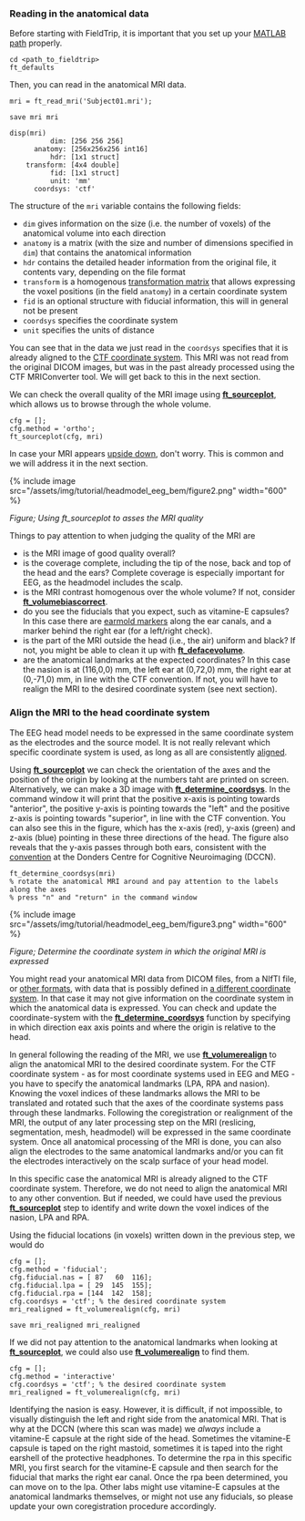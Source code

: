 ### Reading in the anatomical data

Before starting with FieldTrip, it is important that you set up your [MATLAB path](/faq/matlab/installation) properly.

    cd <path_to_fieldtrip>
    ft_defaults

Then, you can read in the anatomical MRI data.

    mri = ft_read_mri('Subject01.mri');

    save mri mri

    disp(mri)
              dim: [256 256 256]
          anatomy: [256x256x256 int16]
              hdr: [1x1 struct]
        transform: [4x4 double]
              fid: [1x1 struct]
              unit: 'mm'
          coordsys: 'ctf'

The structure of the `mri` variable contains the following fields:

-   `dim` gives information on the size (i.e. the number of voxels) of the anatomical volume into each direction
-   `anatomy` is a matrix (with the size and number of dimensions specified in `dim`) that contains the anatomical information
-   `hdr` contains the detailed header information from the original file, it contents vary, depending on the file format
-   `transform` is a homogenous [transformation matrix](/faq/source/homogenous) that allows expressing the voxel positions (in the field `anatomy`) in a certain coordinate system
-   `fid` is an optional structure with fiducial information, this will in general not be present
-   `coordsys` specifies the coordinate system
-   `unit` specifies the units of distance

You can see that in the data we just read in the `coordsys` specifies that it is already aligned to the [CTF coordinate system](/faq/coordsys#details-of-the-ctf-coordinate-system). This MRI was not read from the original DICOM images, but was in the past already processed using the CTF MRIConverter tool. We will get back to this in the next section.

We can check the overall quality of the MRI image using **[ft_sourceplot](/reference/ft_sourceplot)**, which allows us to browse through the whole volume.

    cfg = [];
    cfg.method = 'ortho';
    ft_sourceplot(cfg, mri)

In case your MRI appears [upside down](/faq/source/anat_upsidedown), don't worry. This is common and we will address it in the next section.

{% include image src="/assets/img/tutorial/headmodel_eeg_bem/figure2.png" width="600" %}

_Figure; Using ft_sourceplot to asses the MRI quality_

Things to pay attention to when judging the quality of the MRI are

- is the MRI image of good quality overall?
- is the coverage complete, including the tip of the nose, back and top of the head and the ears? Complete coverage is especially important for EEG, as the headmodel includes the scalp.
- is the MRI contrast homogenous over the whole volume? If not, consider **[ft_volumebiascorrect](/reference/ft_volumebiascorrect)**.
- do you see the fiducials that you expect, such as vitamine-E capsules? In this case there are [earmold markers](/faq/how_are_the_lpa_and_rpa_points_defined/#the-lparpa-in-the-donders-meg-and-mri-labs) along the ear canals, and a marker behind the right ear (for a left/right check).
- is the part of the MRI outside the head (i.e., the air) uniform and black? If not, you might be able to clean it up with  **[ft_defacevolume](/reference/ft_defacevolume)**.
- are the anatomical landmarks at the expected coordinates? In this case the nasion is at (116,0,0) mm, the left ear at (0,72,0) mm, the right ear at (0,-71,0) mm, in line with the CTF convention. If not, you will have to realign the MRI to the desired coordinate system (see next section).

### Align the MRI to the head coordinate system

The EEG head model needs to be expressed in the same coordinate system as the electrodes and the source model. It is not really relevant which specific coordinate system is used, as long as all are consistently [aligned](/faq/source/anat_coreg).

Using **[ft_sourceplot](/reference/ft_sourceplot)** we can check the orientation of the axes and the position of the origin by looking at the numbers taht are printed on screen. Alternatively, we can make a 3D image with **[ft_determine_coordsys](/reference/utilities/ft_determine_coordsys)**. In the command window it will print that the positive x-axis is pointing towards "anterior", the positive y-axis is pointing towards the "left" and the positive z-axis is pointing towards "superior", in line with the CTF convention. You can also see this in the figure, which has the x-axis (red), y-axis (green) and z-axis (blue) pointing in these three directions of the head. The figure also reveals that the y-axis passes through both ears, consistent with the [convention](/faq/how_are_the_lpa_and_rpa_points_defined/#the-lparpa-in-the-donders-meg-and-mri-labs) at the Donders Centre for Cognitive Neuroimaging (DCCN).

    ft_determine_coordsys(mri)
    % rotate the anatomical MRI around and pay attention to the labels along the axes
    % press "n" and "return" in the command window

{% include image src="/assets/img/tutorial/headmodel_eeg_bem/figure3.png" width="600" %}

_Figure; Determine the coordinate system in which the original MRI is expressed_

You might read your anatomical MRI data from DICOM files, from a NIfTI file, or [other formats](/faq/preproc/datahandling/dataformat), with data that is possibly defined in [a different coordinate system](/faq/source/coordsys). In that case it may not give information on the coordinate system in which the anatomical data is expressed. You can check and update the coordinate-system with the **[ft_determine_coordsys](/reference/utilities/ft_determine_coordsys)** function by specifying in which direction eax axis points and where the origin is relative to the head.

In general following the reading of the MRI, we use **[ft_volumerealign](/reference/ft_volumerealign)** to align the anatomical MRI to the desired coordinate system. For the CTF coordinate system - as for most coordinate systems used in EEG and MEG - you have to specify the anatomical landmarks (LPA, RPA and nasion). Knowing the voxel indices of these landmarks allows the MRI to be translated and rotated such that the axes of the coordinate systems pass through these landmarks. Following the coregistration or realignment of the MRI, the output of any later processing step on the MRI (reslicing, segmentation, mesh, headmodel) will be expressed in the same coordinate system. Once all anatomical processing of the MRI is done, you can also align the electrodes to the same anatomical landmarks and/or you can fit the electrodes interactively on the scalp surface of your head model.

In this specific case the anatomical MRI is already aligned to the CTF coordinate system. Therefore, we do not need to align the anatomical MRI to any other convention. But if needed, we could have used the previous **[ft_sourceplot](/reference/ft_sourceplot)** step to identify and write down the voxel indices of the nasion, LPA and RPA.

Using the fiducial locations (in voxels) written down in the previous step, we would do

    cfg = [];
    cfg.method = 'fiducial';
    cfg.fiducial.nas = [ 87   60  116];
    cfg.fiducial.lpa = [ 29  145  155];
    cfg.fiducial.rpa = [144  142  158];
    cfg.coordsys = 'ctf'; % the desired coordinate system
    mri_realigned = ft_volumerealign(cfg, mri)

    save mri_realigned mri_realigned

If we did not pay attention to the anatomical landmarks when looking at **[ft_sourceplot](/reference/ft_sourceplot)**, we could also use **[ft_volumerealign](/reference/ft_volumerealign)** to find them.

    cfg = [];
    cfg.method = 'interactive'
    cfg.coordsys = 'ctf'; % the desired coordinate system
    mri_realigned = ft_volumerealign(cfg, mri)

Identifying the nasion is easy. However, it is difficult, if not impossible, to visually distinguish the left and right side from the anatomical MRI. That is why at the DCCN (where this scan was made) we _always_ include a vitamine-E capsule at the right side of the head. Sometimes the vitamine-E capsule is taped on the right mastoid, sometimes it is taped into the right earshell of the protective headphones. To determine the rpa in this specific MRI, you first search for the vitamine-E capsule and then search for the fiducial that marks the right ear canal. Once the rpa been determined, you can move on to the lpa. Other labs might use vitamine-E capsules at the anatomical landmarks themselves, or might not use any fiducials, so please update your own coregistration procedure accordingly.

